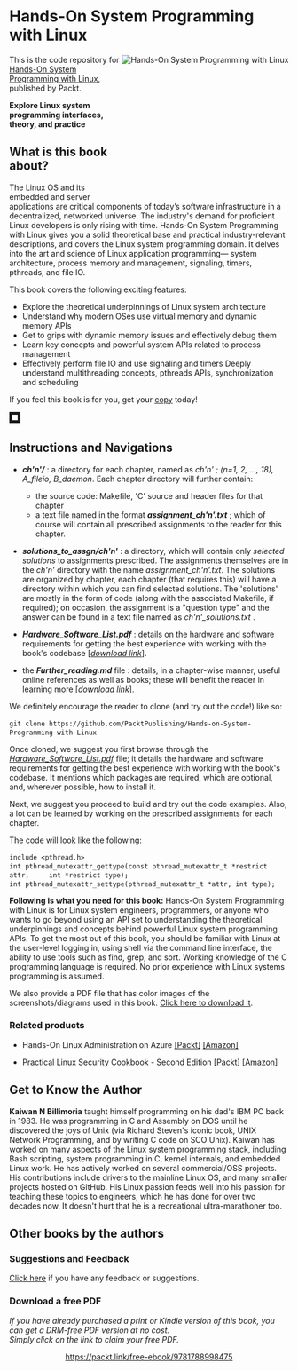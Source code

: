 # Hands-On System Programming with Linux

<a href="https://www.packtpub.com/networking-and-servers/hands-system-programming-linux?utm_source=github&utm_medium=repository&utm_campaign=9781788998475 "><img src="https://d255esdrn735hr.cloudfront.net/sites/default/files/imagecache/ppv4_main_book_cover/B09991_New_cover.png" alt="Hands-On System Programming with Linux" height="256px" align="right"></a>

This is the code repository for [Hands-On System Programming with Linux](https://www.packtpub.com/networking-and-servers/hands-system-programming-linux?utm_source=github&utm_medium=repository&utm_campaign=9781788998475), published by Packt.

**Explore Linux system programming interfaces, theory, and practice**

## What is this book about?
The Linux OS and its embedded and server applications are critical components of today’s software infrastructure in a decentralized, networked universe. The industry's demand for proficient Linux developers is only rising with time. Hands-On System Programming with Linux gives you a solid theoretical base and practical industry-relevant descriptions, and covers the Linux system programming domain. It delves into the art and science of Linux application programming— system architecture, process memory and management, signaling, timers, pthreads, and file IO.

This book covers the following exciting features:
* Explore the theoretical underpinnings of Linux system architecture 
* Understand why modern OSes use virtual memory and dynamic memory APIs 
* Get to grips with dynamic memory issues and effectively debug them 
* Learn key concepts and powerful system APIs related to process management 
* Effectively perform file IO and use signaling and timers 
Deeply understand multithreading concepts, pthreads APIs, synchronization and scheduling 

If you feel this book is for you, get your [copy](https://www.amazon.com/dp/1788998472) today!

<a href="https://www.packtpub.com/?utm_source=github&utm_medium=banner&utm_campaign=GitHubBanner"><img src="https://raw.githubusercontent.com/PacktPublishing/GitHub/master/GitHub.png" 
alt="https://www.packtpub.com/" border="5" /></a>

## Instructions and Navigations

- ***ch'n'/*** : a directory for each chapter, named as *ch'n' ; (n=1, 2, ..., 18), A_fileio, B_daemon*.
  Each chapter directory will further contain:
   - the source code: Makefile, 'C' source and header files for that chapter
   - a text file named in the format  ***assignment_ch'n'.txt*** ; which of course
     will contain all prescribed assignments to the reader for this chapter.

- ***solutions\_to\_assgn/ch'n'*** : a directory, which will contain only *selected solutions* to assignments prescribed. The assignments themselves are in the *ch'n'* directory with the name *assignment_ch'n'.txt*. The solutions are organized by chapter,  each chapter (that requires this) will have a directory within which you can find selected solutions. The 'solutions' are mostly in the form of code (along with the associated Makefile, if required); on occasion, the   assignment is a "question type" and the answer can be found in a text file  named as *ch'n'\_solutions.txt* .

- ***Hardware\_Software\_List.pdf*** : details on the hardware and software requirements for getting the best experience with working with the book's codebase [*[download link](https://github.com/PacktPublishing/Hands-on-System-Programming-with-Linux/blob/master/Hardware_Software_List.pdf)*].

- the ***Further\_reading.md*** file : details, in a chapter-wise manner,
  useful online references as well as books; these will benefit the reader
  in learning more [*[download link](https://github.com/PacktPublishing/Hands-on-System-Programming-with-Linux/blob/master/Further_reading.md)*].


We definitely encourage the reader to clone (and try out the code!) like so:

    git clone https://github.com/PacktPublishing/Hands-on-System-Programming-with-Linux

Once cloned, we suggest you first browse through the [*Hardware\_Software\_List.pdf*](https://github.com/PacktPublishing/Hands-on-System-Programming-with-Linux/blob/master/Hardware_Software_List.pdf) file; it details the hardware and software requirements for getting the best experience with working with the book's codebase. It mentions which packages are required, which are optional, and, wherever possible, how to install it.

Next, we suggest you proceed to build and try out the code examples.
Also, a lot can be learned by working on the prescribed assignments for each chapter.


The code will look like the following:
```
include <pthread.h>
int pthread_mutexattr_gettype(const pthread_mutexattr_t *restrict attr,     int *restrict type);
int pthread_mutexattr_settype(pthread_mutexattr_t *attr, int type);
```

**Following is what you need for this book:**
Hands-On System Programming with Linux is for Linux system engineers, programmers, or anyone who wants to go beyond using an API set to understanding the theoretical underpinnings and concepts behind powerful Linux system programming APIs. To get the most out of this book, you should be familiar with Linux at the user-level logging in, using shell via the command line interface, the ability to use tools such as find, grep, and sort. Working knowledge of the C programming language is required. No prior experience with Linux systems programming is assumed.


We also provide a PDF file that has color images of the screenshots/diagrams used in this book. [Click here to download it](https://www.packtpub.com/sites/default/files/downloads/9781788998475_ColorImages.pdf).

### Related products
* Hands-On Linux Administration on Azure [[Packt]](https://www.packtpub.com/virtualization-and-cloud/hands-linux-administration-azure?utm_source=github&utm_medium=repository&utm_campaign=9781789130966) [[Amazon]](https://www.amazon.com/dp/1789130964)

* Practical Linux Security Cookbook - Second Edition [[Packt]](https://www.packtpub.com/networking-and-servers/practical-linux-security-cookbook-second-edition?utm_source=github&utm_medium=repository&utm_campaign=9781789138399) [[Amazon]](https://www.amazon.com/dp/1789138396)

## Get to Know the Author
**Kaiwan N Billimoria**
taught himself programming on his dad's IBM PC back in 1983. He was programming in C and Assembly on DOS until he discovered the joys of Unix (via Richard Steven's iconic book, UNIX Network Programming, and by writing C code on SCO Unix).
Kaiwan has worked on many aspects of the Linux system programming stack, including Bash scripting, system programming in C, kernel internals, and embedded Linux work. He has actively worked on several commercial/OSS projects. His contributions include drivers to the mainline Linux OS, and many smaller projects hosted on GitHub. His Linux passion feeds well into his passion for teaching these topics to engineers, which he has done for over two decades now. It doesn't hurt that he is a recreational ultra-marathoner too.

## Other books by the authors
### Suggestions and Feedback
[Click here](https://docs.google.com/forms/d/e/1FAIpQLSdy7dATC6QmEL81FIUuymZ0Wy9vH1jHkvpY57OiMeKGqib_Ow/viewform) if you have any feedback or suggestions.


### Download a free PDF

 <i>If you have already purchased a print or Kindle version of this book, you can get a DRM-free PDF version at no cost.<br>Simply click on the link to claim your free PDF.</i>
<p align="center"> <a href="https://packt.link/free-ebook/9781788998475">https://packt.link/free-ebook/9781788998475 </a> </p>